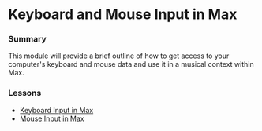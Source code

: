 # Keyboard and Mouse Input in Max

### Summary

This module will provide a brief outline of how to get access to your computer's keyboard and mouse data and use it in a musical context within Max.

### Lessons

* [Keyboard Input in Max](1.Keyboard-Input-in-Max.html)
* [Mouse Input in Max](2.Mouse-Input-in-Max.html)
